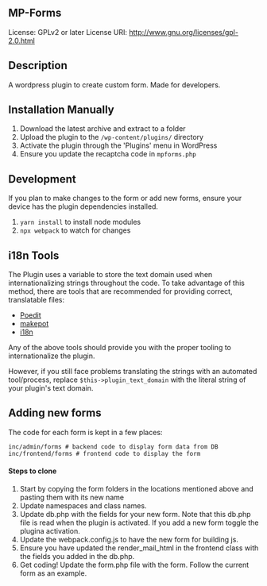 ## MP-Forms
License: GPLv2 or later
License URI: http://www.gnu.org/licenses/gpl-2.0.html

## Description
A wordpress plugin to create custom form. Made for developers.

## Installation Manually
1. Download the latest archive and extract to a folder
2. Upload the plugin to the `/wp-content/plugins/` directory
3. Activate the plugin through the 'Plugins' menu in WordPress
4. Ensure you update the recaptcha code in `mpforms.php`

## Development

If you plan to make changes to the form or add new forms, ensure your device has the plugin dependencies installed.

1. `yarn install` to install node modules
2. `npx webpack` to watch for changes


## i18n Tools

The Plugin uses a variable to store the text domain used when internationalizing strings throughout the code. To take advantage of this method, there are tools that are recommended for providing correct, translatable files:

* [Poedit](http://www.poedit.net/)
* [makepot](http://i18n.svn.wordpress.org/tools/trunk/)
* [i18n](https://github.com/grappler/i18n)

Any of the above tools should provide you with the proper tooling to internationalize the plugin.

However, if you still face problems translating the strings with an automated tool/process, replace `$this->plugin_text_domain` with the literal string of your plugin's text domain.

## Adding new forms

The code for each form is kept in a few places:

```
inc/admin/forms # backend code to display form data from DB
inc/frontend/forms # frontend code to display the form
```

#### Steps to clone
1. Start by copying the form folders in the locations mentioned above and pasting them with its new name
2. Update namespaces and class names.
3. Update db.php with the fields for your new form. Note that this db.php file is read when the plugin is activated. If you add a new form toggle the plugina activation.
4. Update the webpack.config.js to have the new form for building js.
5. Ensure you have updated the render_mail_html in the frontend class with the fields you added in the db.php.
6. Get coding! Update the form.php file with the form. Follow the current form as an example.





